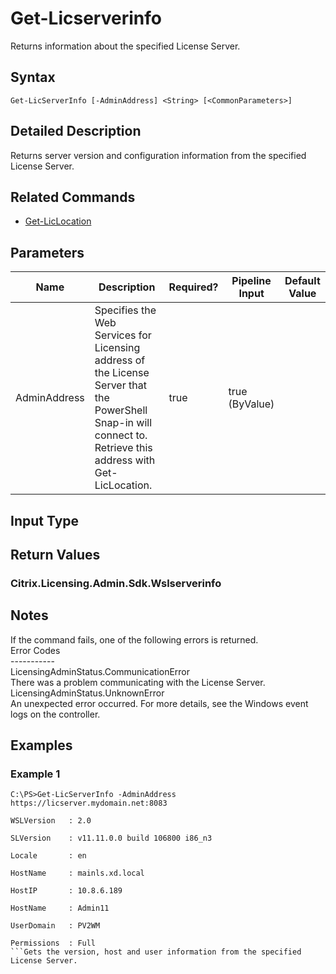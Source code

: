 ﻿
# Get-Licserverinfo
Returns information about the specified License Server.
## Syntax
```
Get-LicServerInfo [-AdminAddress] <String> [<CommonParameters>]
```
## Detailed Description
Returns server version and configuration information from the specified License Server.


## Related Commands

* [Get-LicLocation](../Get-LicLocation/)
## Parameters
| Name   | Description | Required? | Pipeline Input | Default Value |
| --- | --- | --- | --- | --- |
| AdminAddress | Specifies the Web Services for Licensing address of the License Server that the PowerShell Snap-in will connect to.  Retrieve this address with Get-LicLocation. | true | true (ByValue) |  |

## Input Type

### 

## Return Values

### Citrix.Licensing.Admin.Sdk.Wslserverinfo

## Notes
If the command fails, one of the following errors is returned.<br>    Error Codes<br>    -----------<br>    LicensingAdminStatus.CommunicationError<br>        There was a problem communicating with the License Server.<br>    LicensingAdminStatus.UnknownError<br>        An unexpected error occurred.  For more details, see the Windows event logs on the controller.
## Examples

### Example 1
```
C:\PS>Get-LicServerInfo -AdminAddress https://licserver.mydomain.net:8083

WSLVersion   : 2.0

SLVersion    : v11.11.0.0 build 106800 i86_n3

Locale       : en

HostName     : mainls.xd.local

HostIP       : 10.8.6.189

HostName     : Admin11

UserDomain   : PV2WM

Permissions  : Full
```Gets the version, host and user information from the specified License Server.
